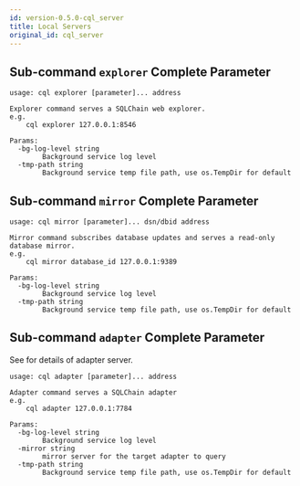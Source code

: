 ```yaml
---
id: version-0.5.0-cql_server
title: Local Servers
original_id: cql_server
---
```

## Sub-command `explorer` Complete Parameter

    usage: cql explorer [parameter]... address
    
    Explorer command serves a SQLChain web explorer.
    e.g.
        cql explorer 127.0.0.1:8546
    
    Params:
      -bg-log-level string
            Background service log level
      -tmp-path string
            Background service temp file path, use os.TempDir for default
    

## Sub-command `mirror` Complete Parameter

    usage: cql mirror [parameter]... dsn/dbid address
    
    Mirror command subscribes database updates and serves a read-only database mirror.
    e.g.
        cql mirror database_id 127.0.0.1:9389
    
    Params:
      -bg-log-level string
            Background service log level
      -tmp-path string
            Background service temp file path, use os.TempDir for default
    

## Sub-command `adapter` Complete Parameter

See <adapter> for details of adapter server.

    usage: cql adapter [parameter]... address
    
    Adapter command serves a SQLChain adapter
    e.g.
        cql adapter 127.0.0.1:7784
    
    Params:
      -bg-log-level string
            Background service log level
      -mirror string
            mirror server for the target adapter to query
      -tmp-path string
            Background service temp file path, use os.TempDir for default